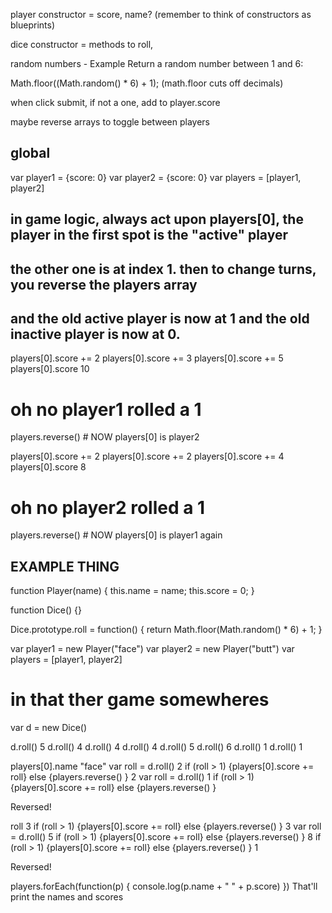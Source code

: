 player constructor = score, name?
(remember to think of constructors as blueprints)

dice constructor = methods to roll,

random numbers -
  Example
  Return a random number between 1 and 6:

  Math.floor((Math.random() * 6) + 1);
  (math.floor cuts off decimals)

when click submit, if not a one, add to player.score

maybe reverse arrays to toggle between players

## global
var player1 = {score: 0}
var player2 = {score: 0}
var players = [player1, player2]

## in game logic, always act upon players[0], the player in the first spot is the "active" player
## the other one is at index 1. then to change turns, you reverse the players array
## and the old active player is now at 1 and the old inactive player is now at 0.

players[0].score += 2
players[0].score += 3
players[0].score += 5
players[0].score
10

# oh no player1 rolled a 1
players.reverse() # NOW players[0] is player2

players[0].score += 2
players[0].score += 2
players[0].score += 4
players[0].score
8

# oh no player2 rolled a 1
players.reverse() # NOW players[0] is player1 again





## EXAMPLE THING

function Player(name) {
  this.name = name;
  this.score = 0;
}

function Dice() {}

Dice.prototype.roll = function() {
  return Math.floor(Math.random() * 6) + 1;
}

var player1 = new Player("face")
var player2 = new Player("butt")
var players = [player1, player2]


# in that ther game somewheres
var d = new Dice()

d.roll()
5
d.roll()
4
d.roll()
4
d.roll()
4
d.roll()
5
d.roll()
6
d.roll()
1
d.roll()
1




players[0].name
"face"
var roll = d.roll()
2
if (roll > 1) {players[0].score += roll} else {players.reverse() }
2
var roll = d.roll()
1
if (roll > 1) {players[0].score += roll} else {players.reverse() }

Reversed!

roll
3
if (roll > 1) {players[0].score += roll} else {players.reverse() }
3
var roll = d.roll()
5
if (roll > 1) {players[0].score += roll} else {players.reverse() }
8
if (roll > 1) {players[0].score += roll} else {players.reverse() }
1

Reversed!

players.forEach(function(p) { console.log(p.name + " " + p.score) })
That'll print the names and scores
